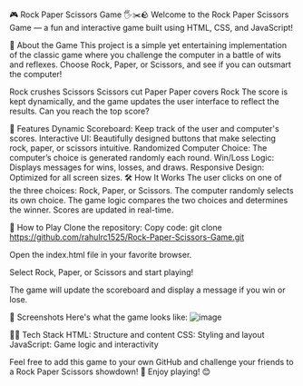 🎮 Rock Paper Scissors Game 🖐️✂️🪨
Welcome to the Rock Paper Scissors Game — a fun and interactive game built using HTML, CSS, and JavaScript!


🎯 About the Game
This project is a simple yet entertaining implementation of the classic game where you challenge the computer in a battle of wits and reflexes. Choose Rock, Paper, or Scissors, and see if you can outsmart the computer!

Rock crushes Scissors
Scissors cut Paper
Paper covers Rock
The score is kept dynamically, and the game updates the user interface to reflect the results. Can you reach the top score?

🚀 Features
Dynamic Scoreboard: Keep track of the user and computer's scores.
Interactive UI: Beautifully designed buttons that make selecting rock, paper, or scissors intuitive.
Randomized Computer Choice: The computer’s choice is generated randomly each round.
Win/Loss Logic: Displays messages for wins, losses, and draws.
Responsive Design: Optimized for all screen sizes.
🛠️ How It Works
The user clicks on one of the three choices: Rock, Paper, or Scissors.
The computer randomly selects its own choice.
The game logic compares the two choices and determines the winner.
Scores are updated in real-time.

🌟 How to Play
Clone the repository:
Copy code:
git clone https://github.com/rahulrc1525/Rock-Paper-Scissors-Game.git

Open the index.html file in your favorite browser.

Select Rock, Paper, or Scissors and start playing!

The game will update the scoreboard and display a message if you win or lose.


📸 Screenshots
Here's what the game looks like:
![image](https://github.com/user-attachments/assets/ff19c036-5aa5-4256-b090-79a543790c01)


👨‍💻 Tech Stack
HTML: Structure and content
CSS: Styling and layout
JavaScript: Game logic and interactivity

Feel free to add this game to your own GitHub and challenge your friends to a Rock Paper Scissors showdown! 🎉
Enjoy playing! 😊
